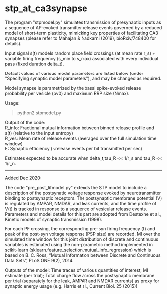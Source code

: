 # stp_at_ca3synapse

The program "stpmodel.py" simulates transmission of presynaptic inputs as a sequence of AP-evoked transmitter release events governed by 
a reduced model of short-term plasticity, mimicking key properties of facilitating CA3 synapses (please refer to Mahajan & Nadkarni (2019), bioRxiv/748400 for details).

Input signal s(t) models random place field crossings (at mean rate r_s) + variable firing frequency (s_min to s_max)
associated with every individual pass (fixed duration delta_t).

Default values of various model parameters are listed below (under "Specifying synaptic model parameters"), and may be changed as required.

Model synapse is parametrized by the basal spike-evoked release probability per vesicle (pv0) and maximum RRP size (Nmax).

Usage:
>python2 stpmodel.py

Output of the code:<br/>
R_info: Fractional mutual information between binned release profile and s(t) (relative to the input entropy)<br/>
R_ves: Mean rate of release events (averaged over the full simulation time window)<br/>
E: Synaptic efficiency (~release events per bit transmitted per sec)

Estimates expected to be accurate when delta_t,tau_R << 1/r_s and tau_R << 1/r_n.


---------------
Added Dec 2020:

The code "pre_post_lifmodel.py" extends the STP model to include a description of the postsynatic voltage response evoked by neurotransmitter binding to postsynaptic receptors. The postsynaptic membrane potential (V) is regulated by AMPAR, NMDAR, and leak currents, and the time profile of V(t) is tracked in response to a sequence of vesicular release events. Parameters and model details for this part are adopted from Destexhe et al., Kinetic models of synaptic transmission (1998).

For each PF crossing, the corresponding pre-syn firing frequency (f) and peak of the post-syn voltage response (PSP size) are recorded. MI over the simulated time window for this joint distribution of discrete and continuous variables is estimated using the non-parametric method implemented in scikit-learn (sklearn.feature_selection.mutual_info_regression) which is based on B. C. Ross, “Mutual Information between Discrete and Continuous Data Sets”, PLoS ONE 9(2), 2014.

Outputs of the model:
Time traces of various quantities of interest;
MI estimate (per trial);
Total charge flow across the postsynaptic membrane per trial (separately for the leak, AMPAR and NMDAR currents) as proxy for synaptic energy usage (e.g. Harris et al., Current Biol. 25 (2015))
